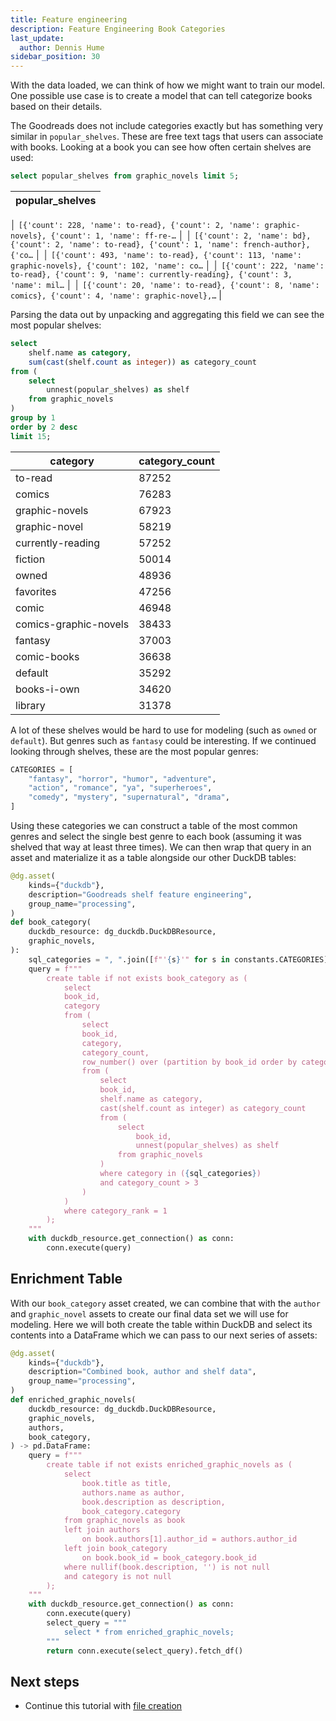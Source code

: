 ```yaml
---
title: Feature engineering
description: Feature Engineering Book Categories
last_update:
  author: Dennis Hume
sidebar_position: 30
---
```


With the data loaded, we can think of how we might want to train our model. One possible use case is to create a model that can tell categorize books based on their details.

The Goodreads does not include categories exactly but has something very similar in `popular_shelves`. These are free text tags that users can associate with books. Looking at a book you can see how often certain shelves are used:

```sql
select popular_shelves from graphic_novels limit 5;
```

| popular_shelves |
| --- |
│ `[{'count': 228, 'name': to-read}, {'count': 2, 'name': graphic-novels}, {'count': 1, 'name': ff-re-…`  │
│ `[{'count': 2, 'name': bd}, {'count': 2, 'name': to-read}, {'count': 1, 'name': french-author}, {'co…`  │
│ `[{'count': 493, 'name': to-read}, {'count': 113, 'name': graphic-novels}, {'count': 102, 'name': co…`  │
│ `[{'count': 222, 'name': to-read}, {'count': 9, 'name': currently-reading}, {'count': 3, 'name': mil…`  │
│ `[{'count': 20, 'name': to-read}, {'count': 8, 'name': comics}, {'count': 4, 'name': graphic-novel},…` |

Parsing the data out by unpacking and aggregating this field we can see the most popular shelves:

```sql
select
	shelf.name as category,
	sum(cast(shelf.count as integer)) as category_count
from (
    select
        unnest(popular_shelves) as shelf
    from graphic_novels
)
group by 1
order by 2 desc
limit 15;
```

| category | category_count |
| --- | --- |
| to-read | 87252 |
| comics | 76283 |
| graphic-novels | 67923 |
| graphic-novel | 58219 |
| currently-reading | 57252 |
| fiction | 50014 |
| owned | 48936 |
| favorites | 47256 |
| comic | 46948 |
| comics-graphic-novels | 38433 |
| fantasy | 37003 |
| comic-books | 36638 |
| default | 35292 |
| books-i-own | 34620 |
| library | 31378 |

A lot of these shelves would be hard to use for modeling (such as `owned` or `default`). But genres such as `fantasy` could be interesting. If we continued looking through shelves, these are the most popular genres:

```python
CATEGORIES = [
    "fantasy", "horror", "humor", "adventure",
    "action", "romance", "ya", "superheroes",
    "comedy", "mystery", "supernatural", "drama",
]
```

Using these categories we can construct a table of the most common genres and select the single best genre to each book (assuming it was shelved that way at least three times). We can then wrap that query in an asset and materialize it as a table alongside our other DuckDB tables:

```python
@dg.asset(
    kinds={"duckdb"},
    description="Goodreads shelf feature engineering",
    group_name="processing",
)
def book_category(
    duckdb_resource: dg_duckdb.DuckDBResource,
    graphic_novels,
):
    sql_categories = ", ".join([f"'{s}'" for s in constants.CATEGORIES])
    query = f"""
        create table if not exists book_category as (
            select
            book_id,
            category
            from (
                select
                book_id,
                category,
                category_count,
                row_number() over (partition by book_id order by category_count desc) as category_rank
                from (
                    select
                    book_id,
                    shelf.name as category,
                    cast(shelf.count as integer) as category_count
                    from (
                        select
                            book_id,
                            unnest(popular_shelves) as shelf
                        from graphic_novels
                    )
                    where category in ({sql_categories})
                    and category_count > 3
                )
            )
            where category_rank = 1
        );
    """
    with duckdb_resource.get_connection() as conn:
        conn.execute(query)
```

## Enrichment Table

With our `book_category` asset created, we can combine that with the `author` and `graphic_novel` assets to create our final data set we will use for modeling. Here we will both create the table within DuckDB and select its contents into a DataFrame which we can pass to our next series of assets:

```python
@dg.asset(
    kinds={"duckdb"},
    description="Combined book, author and shelf data",
    group_name="processing",
)
def enriched_graphic_novels(
    duckdb_resource: dg_duckdb.DuckDBResource,
    graphic_novels,
    authors,
    book_category,
) -> pd.DataFrame:
    query = f"""
        create table if not exists enriched_graphic_novels as (
            select
                book.title as title,
                authors.name as author,
                book.description as description,
                book_category.category
            from graphic_novels as book
            left join authors
                on book.authors[1].author_id = authors.author_id
            left join book_category
                on book.book_id = book_category.book_id
            where nullif(book.description, '') is not null
            and category is not null
        );
    """
    with duckdb_resource.get_connection() as conn:
        conn.execute(query)
        select_query = """
            select * from enriched_graphic_novels;
        """
        return conn.execute(select_query).fetch_df()
```

## Next steps

- Continue this tutorial with [file creation](file_creation)